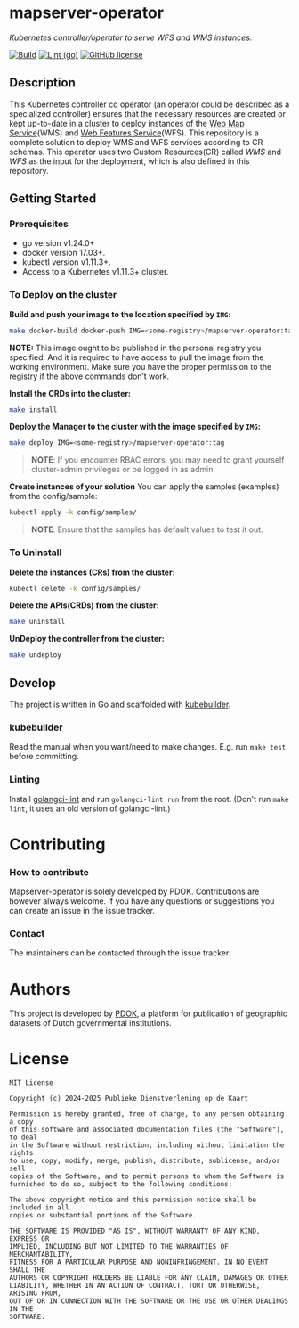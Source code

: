 # mapserver-operator
_Kubernetes controller/operator to serve WFS and WMS instances._

[![Build](https://github.com/PDOK/mapserver-operator/actions/workflows/build-and-publish-image.yml/badge.svg)](https://github.com/PDOK/mapserver-operator/actions/workflows/build-and-publish-image.yml)
[![Lint (go)](https://github.com/PDOK/mapserver-operator/actions/workflows/lint.yml/badge.svg)](https://github.com/PDOK/mapserver-operator/actions/workflows/lint.yml)
[![GitHub license](https://img.shields.io/github/license/PDOK/mapserver-operator)](https://github.com/PDOK/mapserver-operator/blob/master/LICENSE)

## Description
This Kubernetes controller cq operator (an operator could be described as a specialized controller)
ensures that the necessary resources are created or kept up-to-date in a cluster
to deploy instances of the [Web Map Service](https://www.ogc.org/standards/wms/)(WMS) and [Web Features Service](https://www.ogc.org/standards/wfs/)(WFS). This repository is a complete solution to deploy WMS and WFS services according to CR schemas.
This operator uses two Custom Resources(CR) called _WMS_ and _WFS_ as the input for the deployment, which is also defined in this repository.

## Getting Started

### Prerequisites
- go version v1.24.0+
- docker version 17.03+.
- kubectl version v1.11.3+.
- Access to a Kubernetes v1.11.3+ cluster.

### To Deploy on the cluster
**Build and push your image to the location specified by `IMG`:**

```sh
make docker-build docker-push IMG=<some-registry>/mapserver-operator:tag
```

**NOTE:** This image ought to be published in the personal registry you specified.
And it is required to have access to pull the image from the working environment.
Make sure you have the proper permission to the registry if the above commands don’t work.

**Install the CRDs into the cluster:**

```sh
make install
```

**Deploy the Manager to the cluster with the image specified by `IMG`:**

```sh
make deploy IMG=<some-registry>/mapserver-operator:tag
```

> **NOTE**: If you encounter RBAC errors, you may need to grant yourself cluster-admin
privileges or be logged in as admin.

**Create instances of your solution**
You can apply the samples (examples) from the config/sample:

```sh
kubectl apply -k config/samples/
```

>**NOTE**: Ensure that the samples has default values to test it out.

### To Uninstall
**Delete the instances (CRs) from the cluster:**

```sh
kubectl delete -k config/samples/
```

**Delete the APIs(CRDs) from the cluster:**

```sh
make uninstall
```

**UnDeploy the controller from the cluster:**

```sh
make undeploy
```

## Develop

The project is written in Go and scaffolded with [kubebuilder](https://kubebuilder.io).

### kubebuilder

Read the manual when you want/need to make changes.
E.g. run `make test` before committing.

### Linting

Install [golangci-lint](https://golangci-lint.run/usage/install/) and run `golangci-lint run`
from the root.
(Don't run `make lint`, it uses an old version of golangci-lint.)

# Contributing

### How to contribute
Mapserver-operator is solely developed by PDOK. Contributions are however always welcome. If you have any questions or suggestions you can create an issue in the issue tracker.

### Contact
The maintainers can be contacted through the issue tracker.

# Authors
This project is developed by [PDOK](https://www.pdok.nl/), a platform for publication of geographic datasets of Dutch governmental institutions.

# License

```
MIT License

Copyright (c) 2024-2025 Publieke Dienstverlening op de Kaart

Permission is hereby granted, free of charge, to any person obtaining a copy
of this software and associated documentation files (the "Software"), to deal
in the Software without restriction, including without limitation the rights
to use, copy, modify, merge, publish, distribute, sublicense, and/or sell
copies of the Software, and to permit persons to whom the Software is
furnished to do so, subject to the following conditions:

The above copyright notice and this permission notice shall be included in all
copies or substantial portions of the Software.

THE SOFTWARE IS PROVIDED "AS IS", WITHOUT WARRANTY OF ANY KIND, EXPRESS OR
IMPLIED, INCLUDING BUT NOT LIMITED TO THE WARRANTIES OF MERCHANTABILITY,
FITNESS FOR A PARTICULAR PURPOSE AND NONINFRINGEMENT. IN NO EVENT SHALL THE
AUTHORS OR COPYRIGHT HOLDERS BE LIABLE FOR ANY CLAIM, DAMAGES OR OTHER
LIABILITY, WHETHER IN AN ACTION OF CONTRACT, TORT OR OTHERWISE, ARISING FROM,
OUT OF OR IN CONNECTION WITH THE SOFTWARE OR THE USE OR OTHER DEALINGS IN THE
SOFTWARE.
```
